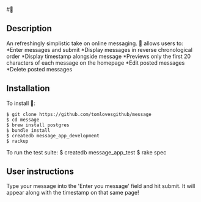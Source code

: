 #🤙

## Description
An refreshingly simplistic take on online messaging.
 🤙 allows users to:
  *Enter messages and submit
  *Display messages in reverse chronological order
  *Display timestamp alongside message
  *Previews only the first 20 characters of each message on the homepage
  *Edit posted messages
  *Delete posted messages

## Installation

To install 🤙:

```
$ git clone https://github.com/tomlovesgithub/message
$ cd message
$ brew install postgres
$ bundle install
$ createdb message_app_development
$ rackup
```

To run the test suite:
$ createdb message_app_test
$ rake spec

## User instructions

Type your message into the 'Enter you message' field and hit submit. It will appear along with the timestamp on that same page!
